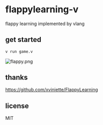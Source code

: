 # flappylearning-v
flappy learning implemented by vlang

## get started

```sh
v run game.v
```

![flappy.png](img/flappy.png)

## thanks
https://github.com/xviniette/FlappyLearning

## license
MIT
